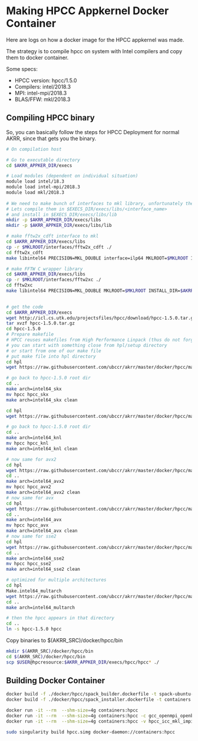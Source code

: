 # Making HPCC Appkernel Docker Container

Here are logs on how a docker image for the HPCC appkernel was made.

The strategy is to compile hpcc on system with Intel compilers and copy them to docker container.

Some specs:
* HPCC version: hpcc/1.5.0
* Compilers: intel/2018.3
* MPI: intel-mpi/2018.3
* BLAS/FFW: mkl/2018.3


## Compiling HPCC binary

So, you can basically follow the steps for HPCC Deployment for normal AKRR, since that gets you the binary. 

```bash
# On compilation host

# Go to executable directory
cd $AKRR_APPKER_DIR/execs

# Load modules (dependent on individual situation)
module load intel/18.3
module load intel-mpi/2018.3
module load mkl/2018.3
 
# We need to make bunch of interfaces to mkl library, unfortunately they are not precompiled
# Lets compile them in $EXECS_DIR/execs/libs/<interface_name>
# and install in $EXECS_DIR/execs/libs/lib
mkdir -p $AKRR_APPKER_DIR/execs/libs
mkdir -p $AKRR_APPKER_DIR/execs/libs/lib

# make fftw2x_cdft interface to mkl
cd $AKRR_APPKER_DIR/execs/libs
cp -r $MKLROOT/interfaces/fftw2x_cdft ./
cd fftw2x_cdft
make libintel64 PRECISION=MKL_DOUBLE interface=ilp64 MKLROOT=$MKLROOT INSTALL_DIR=$AKRR_APPKER_DIR/execs/libs/lib

# make FFTW C wrapper library
cd $AKRR_APPKER_DIR/execs/libs
cp -r $MKLROOT/interfaces/fftw2xc ./
cd fftw2xc
make libintel64 PRECISION=MKL_DOUBLE MKLROOT=$MKLROOT INSTALL_DIR=$AKRR_APPKER_DIR/execs/libs/lib

 
# get the code
cd $AKRR_APPKER_DIR/execs
wget http://icl.cs.utk.edu/projectsfiles/hpcc/download/hpcc-1.5.0.tar.gz
tar xvzf hpcc-1.5.0.tar.gz
cd hpcc-1.5.0
# Prepare makefile
# HPCC reuses makefiles from High Performance Linpack (thus do not forget to get to hpl directory)
# you can start with something close from hpl/setup directory
# or start from one of our make file
# put make file into hpl directory
cd hpl
wget https://raw.githubusercontent.com/ubccr/akrr/master/docker/hpcc/makefiles/Make.intel64_skx

# go back to hpcc-1.5.0 root dir
cd ..
make arch=intel64_skx
mv hpcc hpcc_skx
make arch=intel64_skx clean

cd hpl
wget https://raw.githubusercontent.com/ubccr/akrr/master/docker/hpcc/makefiles/Make.intel64_knl

# go back to hpcc-1.5.0 root dir
cd ..
make arch=intel64_knl
mv hpcc hpcc_knl
make arch=intel64_knl clean

# now same for avx2
cd hpl
wget https://raw.githubusercontent.com/ubccr/akrr/master/docker/hpcc/makefiles/Make.intel64_avx2
cd ..
make arch=intel64_avx2
mv hpcc hpcc_avx2
make arch=intel64_avx2 clean
# now same for avx
cd hpl
wget https://raw.githubusercontent.com/ubccr/akrr/master/docker/hpcc/makefiles/Make.intel64_avx
cd ..
make arch=intel64_avx
mv hpcc hpcc_avx
make arch=intel64_avx clean
# now same for sse2
cd hpl
wget https://raw.githubusercontent.com/ubccr/akrr/master/docker/hpcc/makefiles/Make.intel64_sse2
cd ..
make arch=intel64_sse2
mv hpcc hpcc_sse2
make arch=intel64_sse2 clean

# optimized for multiple architectures
cd hpl
Make.intel64_multarch
wget https://raw.githubusercontent.com/ubccr/akrr/master/docker/hpcc/makefiles/Make.intel64_multarch
cd ..
make arch=intel64_multarch

# then the hpcc appears in that directory
cd ..
ln -s hpcc-1.5.0 hpcc
```

Copy binaries to $(AKRR_SRC)/docker/hpcc/bin
```bash
mkdir $(AKRR_SRC)/docker/hpcc/bin
cd $(AKRR_SRC)/docker/hpcc/bin
scp $USER@hpcresource:$AKRR_APPKER_DIR/execs/hpcc/hpcc* ./
```

## Building Docker Container

```bash
docker build -f ./docker/hpcc/spack_builder.dockerfile -t spack-ubuntu-builder:hpcc .
docker build -f ./docker/hpcc/spack_installer.dockerfile -t containers:hpcc .

docker run -it --rm  --shm-size=4g containers:hpcc
docker run -it --rm  --shm-size=4g containers:hpcc -c gcc_openmpi_openblas
docker run -it --rm  --shm-size=4g containers:hpcc -v hpcc_icc_mkl_impi_x86_64

sudo singularity build hpcc.simg docker-daemon://containers:hpcc
```
